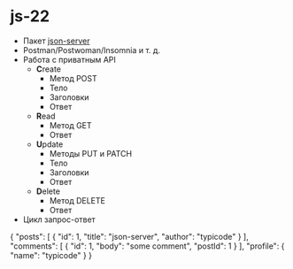 # js-22

- Пакет [json-server](https://github.com/typicode/json-server)
- Postman/Postwoman/Insomnia и т. д.
- Работа с приватным API
  - **C**reate
    - Метод POST
    - Тело
    - Заголовки
    - Ответ
  - **R**ead
    - Метод GET
    - Ответ
  - **U**pdate
    - Методы PUT и PATCH
    - Тело
    - Заголовки
    - Ответ
  - **D**elete
    - Метод DELETE
    - Ответ
- Цикл запрос-ответ

{
  "posts": [
    {
      "id": 1,
      "title": "json-server",
      "author": "typicode"
    }
  ],
  "comments": [
    {
      "id": 1,
      "body": "some comment",
      "postId": 1
    }
  ],
  "profile": {
    "name": "typicode"
  }
}